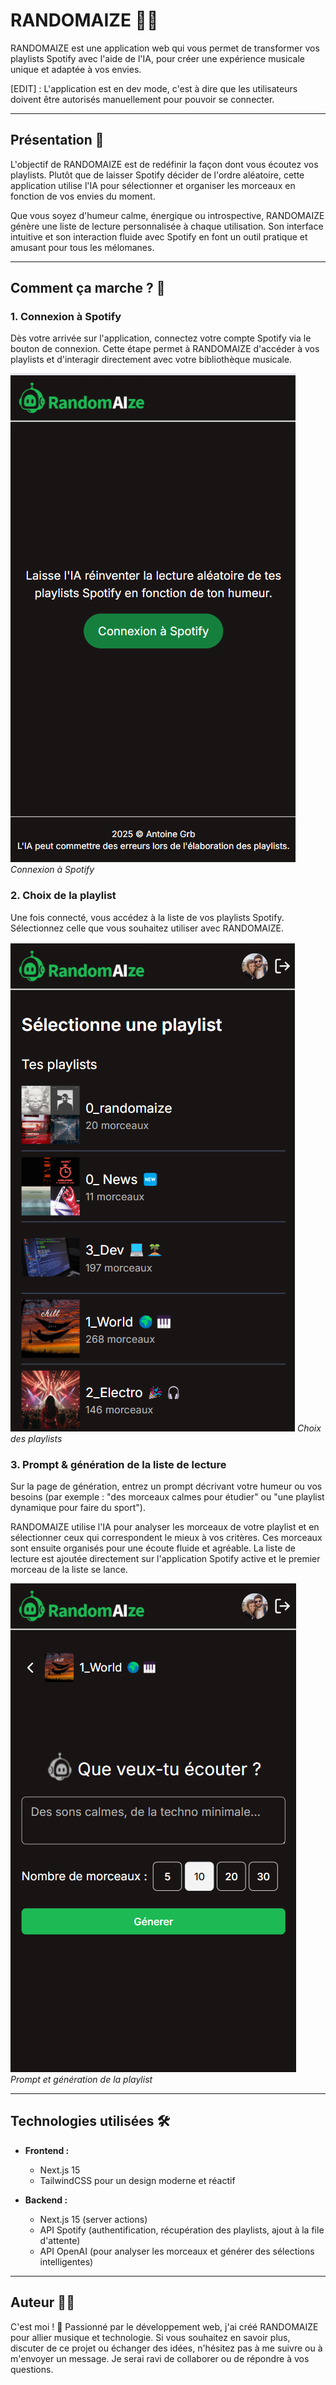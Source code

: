 # RANDOMAIZE 🤖🎵

RANDOMAIZE est une application web qui vous permet de transformer vos playlists Spotify avec l'aide de l'IA, pour créer une expérience musicale unique et adaptée à vos envies.

[EDIT] : L'application est en dev mode, c'est à dire que les utilisateurs doivent être autorisés manuellement pour pouvoir se connecter.

---

## Présentation 🌟

L'objectif de RANDOMAIZE est de redéfinir la façon dont vous écoutez vos playlists. Plutôt que de laisser Spotify décider de l'ordre aléatoire, cette application utilise l'IA pour sélectionner et organiser les morceaux en fonction de vos envies du moment.

Que vous soyez d'humeur calme, énergique ou introspective, RANDOMAIZE génère une liste de lecture personnalisée à chaque utilisation. Son interface intuitive et son interaction fluide avec Spotify en font un outil pratique et amusant pour tous les mélomanes.

---

## Comment ça marche ? 📖

### 1. Connexion à Spotify

Dès votre arrivée sur l'application, connectez votre compte Spotify via le bouton de connexion. Cette étape permet à RANDOMAIZE d'accéder à vos playlists et d'interagir directement avec votre bibliothèque musicale.

![Page de connexion de RANDOMAIZE](./public/screenshots/randomaize-login.png)
_Connexion à Spotify_

### 2. Choix de la playlist

Une fois connecté, vous accédez à la liste de vos playlists Spotify. Sélectionnez celle que vous souhaitez utiliser avec RANDOMAIZE.

![Page de choix des playlists](./public/screenshots/randomaize-playlists.png)
_Choix des playlists_

### 3. Prompt & génération de la liste de lecture

Sur la page de génération, entrez un prompt décrivant votre humeur ou vos besoins (par exemple : "des morceaux calmes pour étudier" ou "une playlist dynamique pour faire du sport").

RANDOMAIZE utilise l'IA pour analyser les morceaux de votre playlist et en sélectionner ceux qui correspondent le mieux à vos critères. Ces morceaux sont ensuite organisés pour une écoute fluide et agréable. La liste de lecture est ajoutée directement sur l'application Spotify active et le premier morceau de la liste se lance.

![Page d'intéraction avec l'IA](./public/screenshots/randomaize-generate.png)
_Prompt et génération de la playlist_

---

## Technologies utilisées 🛠️

- **Frontend :**

  - Next.js 15
  - TailwindCSS pour un design moderne et réactif

- **Backend :**
  - Next.js 15 (server actions)
  - API Spotify (authentification, récupération des playlists, ajout à la file d'attente)
  - API OpenAI (pour analyser les morceaux et générer des sélections intelligentes)

---

## Auteur 👩‍💻

C'est moi ! 🚀 Passionné par le développement web, j'ai créé RANDOMAIZE pour allier musique et technologie. Si vous souhaitez en savoir plus, discuter de ce projet ou échanger des idées, n'hésitez pas à me suivre ou à m'envoyer un message. Je serai ravi de collaborer ou de répondre à vos questions.
